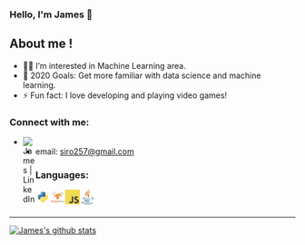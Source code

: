 ### Hello, I'm James  👋

## About me !

- 🤖🧠 I’m interested in Machine Learning area.
- 🎉   2020 Goals: Get more familiar with data science and machine learning.
- ⚡   Fun fact: I love developing and playing video games! 

### Connect with me:

- [<img align="left" alt="James | LinkedIn" width="22px" src="https://cdn.jsdelivr.net/npm/simple-icons@v3/icons/linkedin.svg" />][linkedin]
- email: siro257@gmail.com

### Languages:

<img align="left" alt="Python" width="26px" src="https://raw.githubusercontent.com/github/explore/80688e429a7d4ef2fca1e82350fe8e3517d3494d/topics/python/python.png" />
<img align="left" alt="tf" width="26px" src="https://raw.githubusercontent.com/github/explore/80688e429a7d4ef2fca1e82350fe8e3517d3494d/topics/tensorflow/tensorflow.png" />
<img align="left" alt="js" width="26px" src="https://raw.githubusercontent.com/github/explore/80688e429a7d4ef2fca1e82350fe8e3517d3494d/topics/javascript/javascript.png" />
<img align="left" alt="java" width="26px" src="https://raw.githubusercontent.com/github/explore/80688e429a7d4ef2fca1e82350fe8e3517d3494d/topics/java/java.png" />


<br />
<br />

---

[![James's github stats](https://github-readme-stats.vercel.app/api?username=siro257&show_icons=true&theme=monokai)](https://github.com/anuraghazra/github-readme-stats)
<!-- <img align="left" alt="James's Github Stats" src="https://github-readme-stats.vercel.app/api?username=siro257&show_icons=true&hide_border=false&theme=monokai" /> -->

[linkedin]: https://www.linkedin.com/in/james-hwang22/
